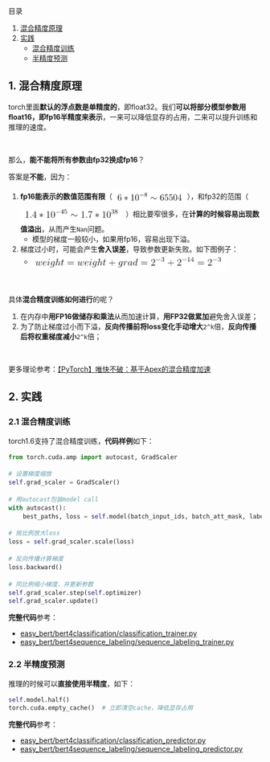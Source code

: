 目录
1. [混合精度原理](#1-混合精度原理)
2. [实践](#2-实践)
   - [混合精度训练](#21-混合精度训练)
   - [半精度预测](#22-半精度预测)

## 1. 混合精度原理
torch里面**默认的浮点数是单精度的**，即float32。我们**可以将部分模型参数用float16，即fp16半精度来表示**，一来可以降低显存的占用，二来可以提升训练和推理的速度。

<br>

那么，**能不能将所有参数由fp32换成fp16**？

答案是**不能**，因为：
1. **fp16能表示的数值范围有限**（<img height="35" src="images/fp16-range.png" align="center"/>），和fp32的范围（<img height="35" src="images/fp32-range.png" align="center"/>
   ）相比要窄很多，在**计算的时候容易出现数值溢出**，从而产生`Nan`问题。
   - 模型的梯度一般较小，如果用fp16，容易出现下溢。
2. 梯度过小时，可能会产生**舍入误差**，导致参数更新失败。如下图例子：
   - <img height="35" src="images/rounding-error.png" align="center"/>

<br>

具体**混合精度训练如何进行**的呢？
1. 在内存中**用FP16做储存和乘法**从而加速计算，**用FP32做累加**避免舍入误差；
2. 为了防止梯度过小而下溢，**反向传播前将loss变化手动增大**`2^k`倍，**反向传播后将权重梯度减小**`2^k`倍；

<br>

更多理论参考：[【PyTorch】唯快不破：基于Apex的混合精度加速](https://zhuanlan.zhihu.com/p/79887894)

## 2. 实践
### 2.1 混合精度训练
torch1.6支持了混合精度训练，**代码样例**如下：

```python
from torch.cuda.amp import autocast, GradScaler

# 设置梯度缩放
self.grad_scaler = GradScaler()

# 用autocast包装model call
with autocast():
    best_paths, loss = self.model(batch_input_ids, batch_att_mask, labels=batch_label_ids)

# 按比例放大loss
loss = self.grad_scaler.scale(loss)

# 反向传播计算梯度
loss.backward()

# 同比例缩小梯度，并更新参数
self.grad_scaler.step(self.optimizer)
self.grad_scaler.update()
```
**完整代码**参考：

- [easy_bert/bert4classification/classification_trainer.py](https://github.com/waking95/easy-bert/blob/main/easy_bert/bert4classification/classification_trainer.py)
- [easy_bert/bert4sequence_labeling/sequence_labeling_trainer.py](https://github.com/waking95/easy-bert/blob/main/easy_bert/bert4sequence_labeling/sequence_labeling_trainer.py)

### 2.2 半精度预测
推理的时候可以**直接使用半精度**，如下：

```python
self.model.half()
torch.cuda.empty_cache()  # 立即清空cache，降低显存占用
```

**完整代码**参考：
- [easy_bert/bert4classification/classification_predictor.py](https://github.com/waking95/easy-bert/blob/main/easy_bert/bert4classification/classification_predictor.py)
- [easy_bert/bert4sequence_labeling/sequence_labeling_predictor.py](https://github.com/waking95/easy-bert/blob/main/easy_bert/bert4sequence_labeling/sequence_labeling_predictor.py)

